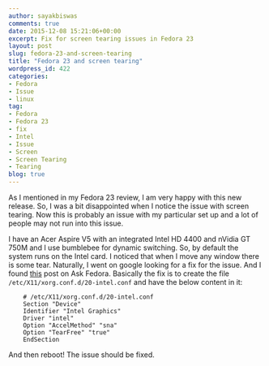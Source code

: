 ```yaml
---
author: sayakbiswas
comments: true
date: 2015-12-08 15:21:06+00:00
excerpt: Fix for screen tearing issues in Fedora 23
layout: post
slug: fedora-23-and-screen-tearing
title: "Fedora 23 and screen tearing"
wordpress_id: 422
categories:
- Fedora
- Issue
- linux
tag:
- Fedora
- Fedora 23
- fix
- Intel
- Issue
- Screen
- Screen Tearing
- Tearing
blog: true
---
```


As I mentioned in my Fedora 23 review, I am very happy with this new release. So, I was a bit disappointed when I notice the issue with screen tearing. Now this is probably an issue with my particular set up and a lot of people may not run into this issue.

I have an Acer Aspire V5 with an integrated Intel HD 4400 and nVidia GT 750M and I use bumblebee for dynamic switching. So, by default the system runs on the Intel card. I noticed that when I move any window there is some tear. Naturally, I went on google looking for a fix for the issue. And I found [this](https://ask.fedoraproject.org/en/question/79299/screen-tearing-and-low-fps-with-intel-hd-4400/) post on Ask Fedora. Basically the fix is to create the file `/etc/X11/xorg.conf.d/20-intel.conf` and have the below content in it:

		# /etc/X11/xorg.conf.d/20-intel.conf
		Section "Device"
		Identifier "Intel Graphics"
		Driver "intel"
		Option "AccelMethod" "sna"
		Option "TearFree" "true"
		EndSection

And then reboot! The issue should be fixed.
